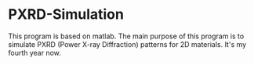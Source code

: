 # PXRD-Simulation
This program is based on matlab. The main purpose of this program is to simulate PXRD (Power X-ray Diffraction) patterns for 2D materials.
It's my fourth year now.
